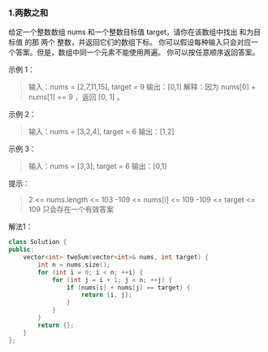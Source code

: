 ### 1.两数之和

给定一个整数数组 nums 和一个整数目标值 target，请你在该数组中找出 和为目标值 的那 两个 整数，并返回它们的数组下标。
你可以假设每种输入只会对应一个答案。但是，数组中同一个元素不能使用两遍。
你可以按任意顺序返回答案。

示例 1：
> 输入：nums = [2,7,11,15], target = 9
> 输出：[0,1]
> 解释：因为 nums[0] + nums[1] == 9 ，返回 [0, 1] 。

示例 2：
> 输入：nums = [3,2,4], target = 6
> 输出：[1,2]

示例 3：
> 输入：nums = [3,3], target = 6
> 输出：[0,1]


提示：

>  2 <= nums.length <= 103
> -109 <= nums[i] <= 109
> -109 <= target <= 109
> 只会存在一个有效答案

解法1：

```c++
class Solution {
public:
    vector<int> twoSum(vector<int>& nums, int target) {
        int n = nums.size();
        for (int i = 0; i < n; ++i) {
            for (int j = i + 1; j < n; ++j) {
                if (nums[i] + nums[j] == target) {
                    return {i, j};
                }
            }
        }
        return {};
    }
};
```